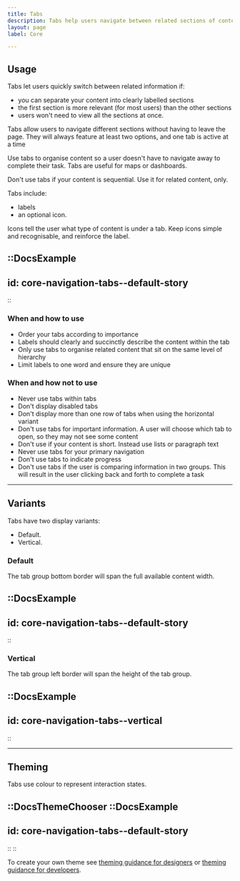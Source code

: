 ```yaml
---
title: Tabs
description: Tabs help users navigate between related sections of content. 
layout: page
label: Core

---
```


## Usage

Tabs let users quickly switch between related information if:

- you can separate your content into clearly labelled sections
- the first section is more relevant (for most users) than the other sections
- users won't need to view all the sections at once.

Tabs allow users to navigate different sections without having to leave the page. They will always feature at least two options, and one tab is active at a time

Use tabs to organise content so a user doesn't have to navigate away to complete their task. Tabs are useful for maps or dashboards.

Don't use tabs if your content is sequential. Use it for related content, only.

Tabs include:

- labels
- an optional icon.

Icons tell the user what type of content is under a tab. Keep icons simple and recognisable, and reinforce the label.

::DocsExample
---
id: core-navigation-tabs--default-story
---
::

### When and how to use

- Order your tabs according to importance
- Labels should clearly and succinctly describe the content within the tab
- Only use tabs to organise related content that sit on the same level of hierarchy
- Limit labels to one word and ensure they are unique

### When and how not to use

- Never use tabs within tabs
- Don't display disabled tabs
- Don't display more than one row of tabs when using the horizontal variant
- Don't use tabs for important information. A user will choose which tab to open, so they may not see some content
- Don't use if your content is short. Instead use lists or paragraph text
- Never use tabs for your primary navigation
- Don't use tabs to indicate progress
- Don't use tabs if the user is comparing information in two groups. This will result in the user clicking back and forth to complete a task

---

## Variants

Tabs have two display variants:

- Default.
- Vertical.

### Default

The tab group bottom border will span the full available content width.

::DocsExample
---
id: core-navigation-tabs--default-story
---
::

### Vertical

The tab group left border will span the height of the tab group.

::DocsExample
---
id: core-navigation-tabs--vertical
---
::

---

## Theming

Tabs use colour to represent interaction states.

::DocsThemeChooser
  ::DocsExample
  ---
  id: core-navigation-tabs--default-story
  ---
  ::
::

To create your own theme see [theming guidance for designers](/design-system/design/theming-guidance-for-designers) or [theming guidance for developers](/design-system/develop/theming).
